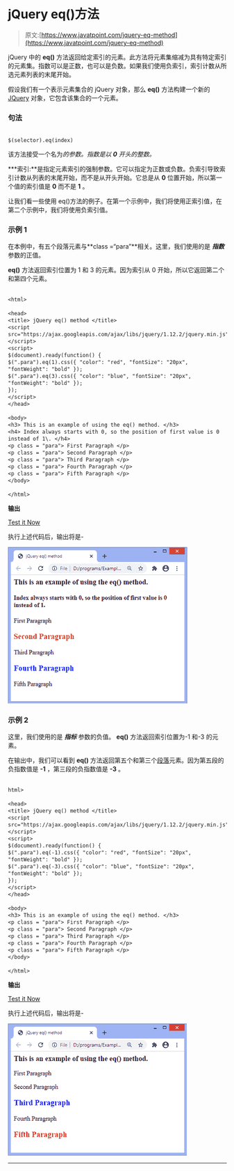 # jQuery eq()方法

> 原文:[https://www.javatpoint.com/jquery-eq-method](https://www.javatpoint.com/jquery-eq-method)

jQuery 中的 **eq()** 方法返回给定索引的元素。此方法将元素集缩减为具有特定索引的元素集。指数可以是正数，也可以是负数。如果我们使用负索引，索引计数从所选元素列表的末尾开始。

假设我们有一个表示元素集合的 jQuery 对象，那么 **eq()** 方法构建一个新的 [JQuery](https://www.javatpoint.com/jquery-tutorial) 对象，它包含该集合的一个元素。

### 句法

```

$(selector).eq(index)

```

该方法接受一个名为*的参数。指数是以 **0** 开头的整数。*

 ***索引:**是指定元素索引的强制参数。它可以指定为正数或负数。负索引导致索引计数从列表的末尾开始，而不是从开头开始。它总是从 **0** 位置开始，所以第一个值的索引值是 **0** 而不是 **1** 。

让我们看一些使用 eq()方法的例子。在第一个示例中，我们将使用正索引值，在第二个示例中，我们将使用负索引值。

### 示例 1

在本例中，有五个段落元素与**class =“para”**相关。这里，我们使用的是 ***指数*** 参数的正值。

**eq()** 方法返回索引位置为 1 和 3 的元素。因为索引从 0 开始，所以它返回第二个和第四个元素。

```

<html>

<head>
<title> jQuery eq() method </title>
<script src="https://ajax.googleapis.com/ajax/libs/jquery/1.12.2/jquery.min.js"></script>
<script>
$(document).ready(function() {
$(".para").eq(1).css({ "color": "red", "fontSize": "20px", "fontWeight": "bold" });
$(".para").eq(3).css({ "color": "blue", "fontSize": "20px", "fontWeight": "bold" });
});
</script>
</head>

<body>
<h3> This is an example of using the eq() method. </h3>
<h4> Index always starts with 0, so the position of first value is 0 instead of 1\. </h4>
<p class = "para"> First Paragraph </p>
<p class = "para"> Second Paragraph </p>
<p class = "para"> Third Paragraph </p>
<p class = "para"> Fourth Paragraph </p>
<p class = "para"> Fifth Paragraph </p>
</body>

</html>

```

**输出**

[Test it Now](https://www.javatpoint.com/oprweb/test.jsp?filename=jquery-eq-method1)

执行上述代码后，输出将是-

![jQuery eq() method](img/cd340ecaf09c87b1c4426d3fe54c2aa5.png)

### 示例 2

这里，我们使用的是 ***指标*** 参数的负值。 **eq()** 方法返回索引位置为-1 和-3 的元素。

在输出中，我们可以看到 **eq()** 方法返回第五个和第三个[段落](https://www.javatpoint.com/html-paragraph)元素。因为第五段的负指数值是 **-1** ，第三段的负指数值是 **-3** 。

```

html>

<head>
<title> jQuery eq() method </title>
<script src="https://ajax.googleapis.com/ajax/libs/jquery/1.12.2/jquery.min.js"></script>
<script>
$(document).ready(function() {
$(".para").eq(-1).css({ "color": "red", "fontSize": "20px", "fontWeight": "bold" });
$(".para").eq(-3).css({ "color": "blue", "fontSize": "20px", "fontWeight": "bold" });
});
</script>
</head>

<body>
<h3> This is an example of using the eq() method. </h3>
<p class = "para"> First Paragraph </p>
<p class = "para"> Second Paragraph </p>
<p class = "para"> Third Paragraph </p>
<p class = "para"> Fourth Paragraph </p>
<p class = "para"> Fifth Paragraph </p>
</body>

</html>

```

**输出**

[Test it Now](https://www.javatpoint.com/oprweb/test.jsp?filename=jquery-eq-method2)

执行上述代码后，输出将是-

![jQuery eq() method](img/8482f6e3ddb4588b63fcd08b0f30e5a5.png)

* * **